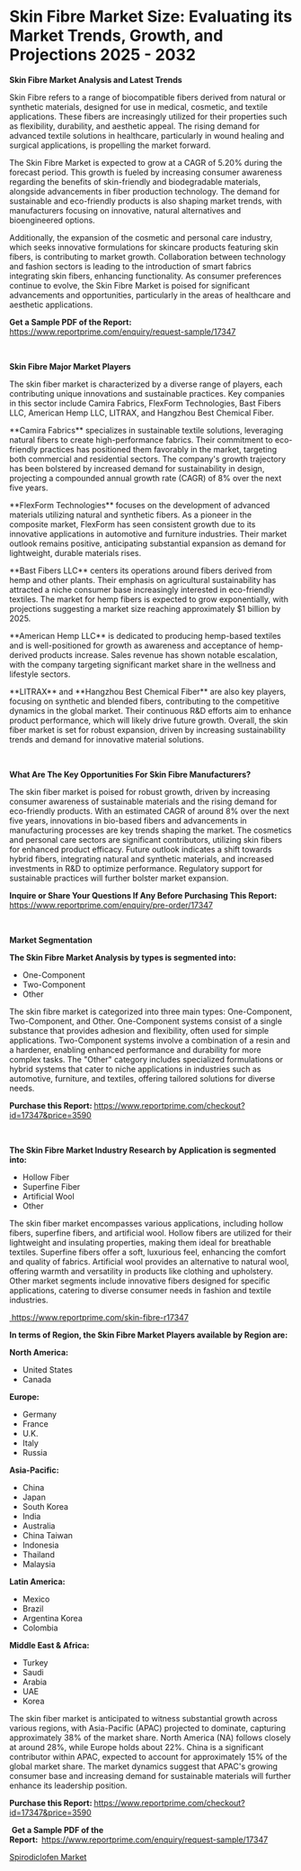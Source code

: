 <p><h1>Skin Fibre Market Size: Evaluating its Market Trends, Growth, and Projections 2025 - 2032</h1></p><p><strong>Skin Fibre Market Analysis and Latest Trends</strong></p>
<p><p>Skin Fibre refers to a range of biocompatible fibers derived from natural or synthetic materials, designed for use in medical, cosmetic, and textile applications. These fibers are increasingly utilized for their properties such as flexibility, durability, and aesthetic appeal. The rising demand for advanced textile solutions in healthcare, particularly in wound healing and surgical applications, is propelling the market forward.</p><p>The Skin Fibre Market is expected to grow at a CAGR of 5.20% during the forecast period. This growth is fueled by increasing consumer awareness regarding the benefits of skin-friendly and biodegradable materials, alongside advancements in fiber production technology. The demand for sustainable and eco-friendly products is also shaping market trends, with manufacturers focusing on innovative, natural alternatives and bioengineered options.</p><p>Additionally, the expansion of the cosmetic and personal care industry, which seeks innovative formulations for skincare products featuring skin fibers, is contributing to market growth. Collaboration between technology and fashion sectors is leading to the introduction of smart fabrics integrating skin fibers, enhancing functionality. As consumer preferences continue to evolve, the Skin Fibre Market is poised for significant advancements and opportunities, particularly in the areas of healthcare and aesthetic applications.</p></p>
<p><strong>Get a Sample PDF of the Report:&nbsp;</strong> <a href="https://www.reportprime.com/enquiry/request-sample/17347?utm_campaign=3224&utm_medium=2&utm_source=Github&utm_content=ia&utm_term=18032025&utm_id=skin-fibre">https://www.reportprime.com/enquiry/request-sample/17347</a></p>
<p>&nbsp;</p>
<p><strong>Skin Fibre Major Market Players</strong></p>
<p><p>The skin fiber market is characterized by a diverse range of players, each contributing unique innovations and sustainable practices. Key companies in this sector include Camira Fabrics, FlexForm Technologies, Bast Fibers LLC, American Hemp LLC, LITRAX, and Hangzhou Best Chemical Fiber.</p><p>**Camira Fabrics** specializes in sustainable textile solutions, leveraging natural fibers to create high-performance fabrics. Their commitment to eco-friendly practices has positioned them favorably in the market, targeting both commercial and residential sectors. The company's growth trajectory has been bolstered by increased demand for sustainability in design, projecting a compounded annual growth rate (CAGR) of 8% over the next five years.</p><p>**FlexForm Technologies** focuses on the development of advanced materials utilizing natural and synthetic fibers. As a pioneer in the composite market, FlexForm has seen consistent growth due to its innovative applications in automotive and furniture industries. Their market outlook remains positive, anticipating substantial expansion as demand for lightweight, durable materials rises.</p><p>**Bast Fibers LLC** centers its operations around fibers derived from hemp and other plants. Their emphasis on agricultural sustainability has attracted a niche consumer base increasingly interested in eco-friendly textiles. The market for hemp fibers is expected to grow exponentially, with projections suggesting a market size reaching approximately $1 billion by 2025.</p><p>**American Hemp LLC** is dedicated to producing hemp-based textiles and is well-positioned for growth as awareness and acceptance of hemp-derived products increase. Sales revenue has shown notable escalation, with the company targeting significant market share in the wellness and lifestyle sectors.</p><p>**LITRAX** and **Hangzhou Best Chemical Fiber** are also key players, focusing on synthetic and blended fibers, contributing to the competitive dynamics in the global market. Their continuous R&D efforts aim to enhance product performance, which will likely drive future growth. Overall, the skin fiber market is set for robust expansion, driven by increasing sustainability trends and demand for innovative material solutions.</p></p>
<p>&nbsp;</p>
<p><strong>What Are The Key Opportunities For Skin Fibre Manufacturers?</strong></p>
<p><p>The skin fiber market is poised for robust growth, driven by increasing consumer awareness of sustainable materials and the rising demand for eco-friendly products. With an estimated CAGR of around 8% over the next five years, innovations in bio-based fibers and advancements in manufacturing processes are key trends shaping the market. The cosmetics and personal care sectors are significant contributors, utilizing skin fibers for enhanced product efficacy. Future outlook indicates a shift towards hybrid fibers, integrating natural and synthetic materials, and increased investments in R&D to optimize performance. Regulatory support for sustainable practices will further bolster market expansion.</p></p>
<p><strong>Inquire or Share Your Questions If Any Before Purchasing This Report:</strong> <a href="https://www.reportprime.com/enquiry/pre-order/17347?utm_campaign=3224&utm_medium=2&utm_source=Github&utm_content=ia&utm_term=18032025&utm_id=skin-fibre">https://www.reportprime.com/enquiry/pre-order/17347</a></p>
<p>&nbsp;</p>
<p><strong>Market Segmentation</strong></p>
<p><strong>The Skin Fibre Market Analysis by types is segmented into:</strong></p>
<p><ul><li>One-Component</li><li>Two-Component</li><li>Other</li></ul></p>
<p><p>The skin fibre market is categorized into three main types: One-Component, Two-Component, and Other. One-Component systems consist of a single substance that provides adhesion and flexibility, often used for simple applications. Two-Component systems involve a combination of a resin and a hardener, enabling enhanced performance and durability for more complex tasks. The "Other" category includes specialized formulations or hybrid systems that cater to niche applications in industries such as automotive, furniture, and textiles, offering tailored solutions for diverse needs.</p></p>
<p><strong>Purchase this Report:&nbsp;</strong><a href="https://www.reportprime.com/checkout?id=17347&price=3590&utm_campaign=3224&utm_medium=2&utm_source=Github&utm_content=ia&utm_term=18032025&utm_id=skin-fibre">https://www.reportprime.com/checkout?id=17347&price=3590</a></p>
<p>&nbsp;</p>
<p><strong>The Skin Fibre Market Industry Research by Application is segmented into:</strong></p>
<p><ul><li>Hollow Fiber</li><li>Superfine Fiber</li><li>Artificial Wool</li><li>Other</li></ul></p>
<p><p>The skin fiber market encompasses various applications, including hollow fibers, superfine fibers, and artificial wool. Hollow fibers are utilized for their lightweight and insulating properties, making them ideal for breathable textiles. Superfine fibers offer a soft, luxurious feel, enhancing the comfort and quality of fabrics. Artificial wool provides an alternative to natural wool, offering warmth and versatility in products like clothing and upholstery. Other market segments include innovative fibers designed for specific applications, catering to diverse consumer needs in fashion and textile industries.</p></p>
<p><a href="https://www.reportprime.com/skin-fibre-r17347?utm_campaign=3224&utm_medium=2&utm_source=Github&utm_content=ia&utm_term=18032025&utm_id=skin-fibre">&nbsp;https://www.reportprime.com/skin-fibre-r17347</a></p>
<p><strong>In terms of Region, the Skin Fibre Market Players available by Region are:</strong></p>
<p>
    <p> <strong> North America: </strong>
        <ul>
            <li>United States</li>
            <li>Canada</li>
        </ul>
        </p> 
    <p> <strong> Europe: </strong>
        <ul>
            <li>Germany</li>
            <li>France</li>
            <li>U.K.</li>
            <li>Italy</li>
            <li>Russia</li>
        </ul>
        </p> 
    <p> <strong> Asia-Pacific: </strong>
        <ul>
            <li>China</li>
            <li>Japan</li>
            <li>South Korea</li>
            <li>India</li>
            <li>Australia</li>
            <li>China Taiwan</li>
            <li>Indonesia</li>
            <li>Thailand</li>
            <li>Malaysia</li>
        </ul>
        </p> 
    <p> <strong> Latin America: </strong>
        <ul>
            <li>Mexico</li>
            <li>Brazil</li>
            <li>Argentina Korea</li>
            <li>Colombia</li>
        </ul>
        </p> 
    <p> <strong> Middle East & Africa: </strong>
        <ul>
            <li>Turkey</li>
            <li>Saudi</li>
            <li>Arabia</li>
            <li>UAE</li>
            <li>Korea</li>
        </ul>
    </p>
    </p>
<p><p>The skin fiber market is anticipated to witness substantial growth across various regions, with Asia-Pacific (APAC) projected to dominate, capturing approximately 38% of the market share. North America (NA) follows closely at around 28%, while Europe holds about 22%. China is a significant contributor within APAC, expected to account for approximately 15% of the global market share. The market dynamics suggest that APAC's growing consumer base and increasing demand for sustainable materials will further enhance its leadership position.</p></p>
<p><strong>Purchase this Report: </strong><a href="https://www.reportprime.com/checkout?id=17347&price=3590&utm_campaign=3224&utm_medium=2&utm_source=Github&utm_content=ia&utm_term=18032025&utm_id=skin-fibre">https://www.reportprime.com/checkout?id=17347&price=3590</a></p>
<p>&nbsp;<strong>Get a Sample PDF of the Report:&nbsp;&nbsp;</strong><a href="https://www.reportprime.com/enquiry/request-sample/17347?utm_campaign=3224&utm_medium=2&utm_source=Github&utm_content=ia&utm_term=18032025&utm_id=skin-fibre">https://www.reportprime.com/enquiry/request-sample/17347</a></p>
<p><strong></strong></p>
<p><p><a href="https://github.com/jhamygunler/Market-Research-Report-List-1/blob/main/spirodiclofen-market.md?utm_campaign=3224&utm_medium=2&utm_source=Github&utm_content=ia&utm_term=18032025&utm_id=skin-fibre">Spirodiclofen Market</a></p></p>